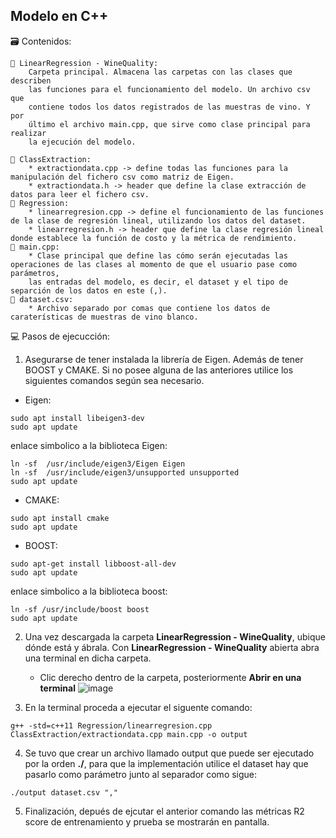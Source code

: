 ## Modelo en C++ 

🗃️​ Contenidos: 

    📂​ LinearRegression - WineQuality: 
        Carpeta principal. Almacena las carpetas con las clases que describen 
        las funciones para el funcionamiento del modelo. Un archivo csv que 
        contiene todos los datos registrados de las muestras de vino. Y por 
        último el archivo main.cpp, que sirve como clase principal para realizar
        la ejecución del modelo.
    
    📂​ ClassExtraction: 
        * extractiondata.cpp -> define todas las funciones para la manipulación del fichero csv como matriz de Eigen.
        * extractiondata.h -> header que define la clase extracción de datos para leer el fichero csv. 
    📂​ Regression: 
        * linearregresion.cpp -> define el funcionamiento de las funciones de la clase de regresión lineal, utilizando los datos del dataset.
        * linearregresion.h -> header que define la clase regresión lineal donde establece la función de costo y la métrica de rendimiento. 
    📂​ main.cpp:
        * Clase principal que define las cómo serán ejecutadas las operaciones de las clases al momento de que el usuario pase como parámetros, 
        las entradas del modelo, es decir, el dataset y el tipo de separción de los datos en este (,).
    📂​ dataset.csv:
        * Archivo separado por comas que contiene los datos de caraterísticas de muestras de vino blanco.
      
       
💻​ Pasos de ejecucción:   
1. Asegurarse de tener instalada la librería de Eigen. Además de tener BOOST y CMAKE. Si no posee alguna de las anteriores
   utilice los siguientes comandos según sea necesario.
* Eigen:
```     
sudo apt install libeigen3-dev
sudo apt update
```
enlace simbolico a la biblioteca Eigen:
```
ln -sf  /usr/include/eigen3/Eigen Eigen
ln -sf  /usr/include/eigen3/unsupported unsupported
sudo apt update
```
* CMAKE:
```
sudo apt install cmake
sudo apt update
```
* BOOST:
```
sudo apt-get install libboost-all-dev
sudo apt update
```
enlace simbolico a la biblioteca boost:
```  
ln -sf /usr/include/boost boost
sudo apt update
```

2. Una vez descargada la carpeta  **LinearRegression - WineQuality**, ubique dónde está  y ábrala. 
   Con **LinearRegression - WineQuality** abierta abra una terminal en dicha carpeta. 
    - Clic derecho dentro de la carpeta, posteriormente **Abrir en una terminal**
    ![image](https://user-images.githubusercontent.com/110064371/203450977-bbc1cb33-87a9-4015-9cac-1ab9259fccad.png)

   
3. En la terminal proceda a ejecutar el siguente comando:
```
g++ -std=c++11 Regression/linearregresion.cpp ClassExtraction/extractiondata.cpp main.cpp -o output
```
4. Se tuvo que crear un archivo llamado output que puede ser ejecutado por la orden **./**, para que la implementación
   utilice el dataset hay que pasarlo como parámetro junto al separador como sigue:
```
./output dataset.csv ","
```
5. Finalización, depués de ejcutar el anterior comando las métricas R2 score de entrenamiento y prueba se mostrarán en 
   pantalla.

